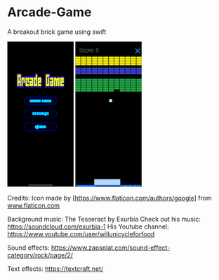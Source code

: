# Arcade-Game
A breakout brick game using swift

![Alt Text](https://github.com/nikki-thn/Arcade-Game/blob/master/Screenshots/Screen%20Shot%202019-03-02%20at%2010.24.24%20PM.png)     ![Alt Text](https://github.com/nikki-thn/Arcade-Game/blob/master/Screenshots/Screen%20Shot%202019-03-01%20at%206.38.58%20PM.png)

Credits:
Icon made by [https://www.flaticon.com/authors/google] from www.flaticon.com

Background music: The Tesseract by Exurbia
Check out his music: https://soundcloud.com/exurbia-1
His Youtube channel: https://www.youtube.com/user/willunicycleforfood

Sound effects: https://www.zapsplat.com/sound-effect-category/rock/page/2/

Text effects: https://textcraft.net/


